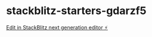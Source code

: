 # stackblitz-starters-gdarzf5

[Edit in StackBlitz next generation editor ⚡️](https://stackblitz.com/~/github.com/tk22kalal/stackblitz-starters-gdarzf5)